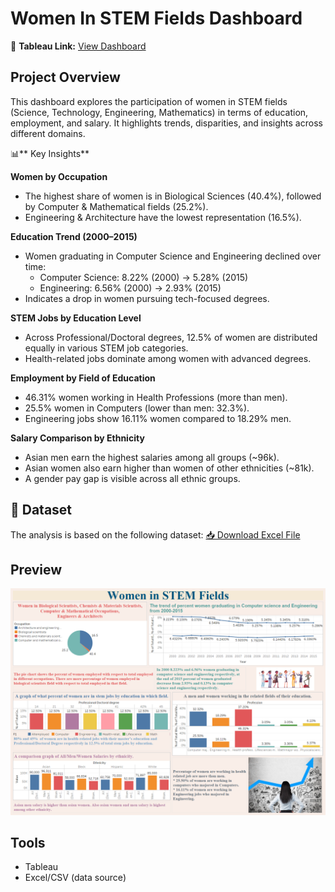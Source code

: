 # Women In STEM Fields Dashboard

📍 **Tableau Link:** [View Dashboard](https://github.com/Jayeshsoni6010/Tableau-Projects/blob/970a890a78342d37469414d17486aafcd15d2441/1.Women_In_STEAM_Fields/Tableau%20Project-1.twbx)

## Project Overview
This dashboard explores the participation of women in STEM fields (Science, Technology, Engineering, Mathematics) in terms of education, employment, and salary. It highlights trends, disparities, and insights across different domains.

📊** Key Insights**

**Women by Occupation**
- The highest share of women is in Biological Sciences (40.4%), followed by Computer & Mathematical fields (25.2%).
- Engineering & Architecture have the lowest representation (16.5%).

**Education Trend (2000–2015)**
- Women graduating in Computer Science and Engineering declined over time:
  - Computer Science: 8.22% (2000) → 5.28% (2015)
  - Engineering: 6.56% (2000) → 2.93% (2015)
- Indicates a drop in women pursuing tech-focused degrees.

**STEM Jobs by Education Level**
- Across Professional/Doctoral degrees, 12.5% of women are distributed equally in various STEM job categories.
- Health-related jobs dominate among women with advanced degrees.

**Employment by Field of Education**
- 46.31% women working in Health Professions (more than men).
- 25.5% women in Computers (lower than men: 32.3%).
- Engineering jobs show 16.11% women compared to 18.29% men.

**Salary Comparison by Ethnicity**
- Asian men earn the highest salaries among all groups (~96k).
- Asian women also earn higher than women of other ethnicities (~81k).
- A gender pay gap is visible across all ethnic groups.

## 📂 Dataset
The analysis is based on the following dataset: 
[📥 Download Excel File](Women_in_STEM_data.xlsx)

## Preview
![Women In STEM Field Dashboard](https://github.com/Jayeshsoni6010/Tableau-Projects/blob/0c802cd1d7b3d120b8767a6f8a9e068e5d4c1c28/1.Women_In_STEAM_Fields/Women%20in%20STEM%20fields%20.png)

## Tools
- Tableau
- Excel/CSV (data source)
